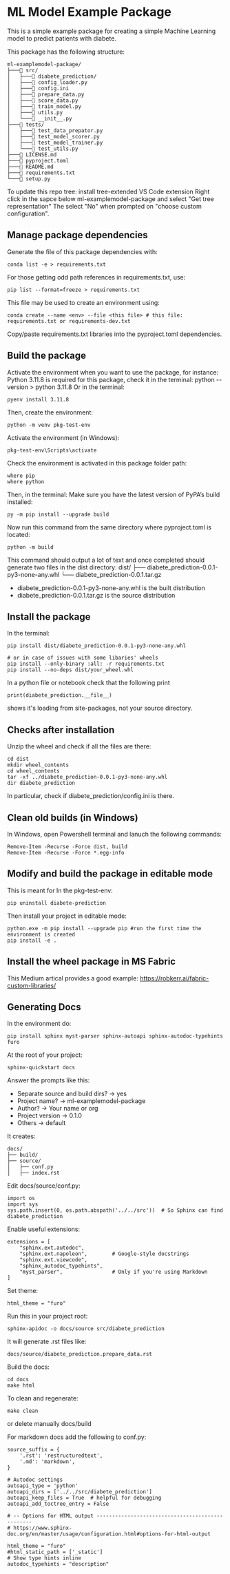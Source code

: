 # ML Model Example Package

This is a simple example package for creating a simple Machine Learning model to predict patients with diabete.

This package has the following structure:

```
ml-examplemodel-package/
├───📁 src/
│   ├───📁 diabete_prediction/
│   ├───📄 config_loader.py
│   ├───📄 config.ini
│   ├───📄 prepare_data.py
│   ├───📄 score_data.py
│   ├───📄 train_model.py
│   ├───📄 utils.py
│   └───📄 __init__.py
├───📁 tests/
│   ├───📄 test_data_prepator.py
│   ├───📄 test_model_scorer.py
│   ├───📄 test_model_trainer.py
│   └───📄 test_utils.py
├───📄 LICENSE.md
├───📄 pyproject.toml
├───📄 README.md
├───📄 requirements.txt
└───📄 setup.py
```

To update this repo tree: install tree-extended VS Code extension
Right click in the sapce below ml-examplemodel-package and select "Get tree representation" 
The select "No" when prompted on "choose custom configuration".

## Manage package dependencies

Generate the file of this package dependencies with:
```
conda list -e > requirements.txt
```
For those getting odd path references in requirements.txt, use:
```
pip list --format=freeze > requirements.txt
```
This file may be used to create an environment using:
```
conda create --name <env> --file <this file> # this file: requirements.txt or requirements-dev.txt
```
Copy/paste requirements.txt libraries into the pyproject.toml dependencies.

## Build the package
Activate the environment when you want to use the package, for instance:
Python 3.11.8 is required for this package, check it in the terminal: python --version > python 3.11.8
Or in the terminal:
```
pyenv install 3.11.8
```
Then, create the environment:
```
python -m venv pkg-test-env
```
Activate the environment (in Windows):
```
pkg-test-env\Scripts\activate
```
Check the environment is activated in this package folder path:
```
where pip
where python 
```
Then, in the terminal:
Make sure you have the latest version of PyPA’s build installed:
```
py -m pip install --upgrade build
```
Now run this command from the same directory where pyproject.toml is located:
```
python -m build
```
This command should output a lot of text and once completed should generate two files in the dist directory:
dist/
├── diabete_prediction-0.0.1-py3-none-any.whl
└── diabete_prediction-0.0.1.tar.gz

- diabete_prediction-0.0.1-py3-none-any.whl is the built distribution 
- diabete_prediction-0.0.1.tar.gz is the source distribution

## Install the package

In the terminal:
```
pip install dist/diabete_prediction-0.0.1-py3-none-any.whl

# or in case of issues with some libaries' wheels
pip install --only-binary :all: -r requirements.txt
pip install --no-deps dist/your_wheel.whl
```
In a python file or notebook check that the following print
```
print(diabete_prediction.__file__) 
```
shows it's loading from site-packages, not your source directory.

## Checks after installation
Unzip the wheel and check if all the files are there:
```
cd dist
mkdir wheel_contents
cd wheel_contents
tar -xf ../diabete_prediction-0.0.1-py3-none-any.whl
dir diabete_prediction
```
In particular, check if diabete_prediction/config.ini is there.

##  Clean old builds (in Windows)

In Windows, open Powershell terminal and lanuch the following commands:
```
Remove-Item -Recurse -Force dist, build
Remove-Item -Recurse -Force *.egg-info
```

## Modify and build the package in editable mode
This is meant for 
In the pkg-test-env:
```
pip uninstall diabete-prediction
```
Then install your project in editable mode:
```
python.exe -m pip install --upgrade pip #run the first time the environment is created
pip install -e .
```

## Install the wheel package in MS Fabric

This Medium artical provides a good example: https://robkerr.ai/fabric-custom-libraries/

## Generating Docs

In the environment do:
```
pip install sphinx myst-parser sphinx-autoapi sphinx-autodoc-typehints furo
```
At the root of your project:
```
sphinx-quickstart docs
```
Answer the prompts like this:

- Separate source and build dirs? → yes
- Project name? → ml-examplemodel-package
- Author? → Your name or org
- Project version → 0.1.0
- Others → default

It creates: 
```
docs/
├── build/
├── source/
│   ├── conf.py
│   ├── index.rst
```
Edit docs/source/conf.py:
```
import os
import sys
sys.path.insert(0, os.path.abspath('../../src'))  # So Sphinx can find diabete_prediction
```
Enable useful extensions:
```
extensions = [
    "sphinx.ext.autodoc",
    "sphinx.ext.napoleon",        # Google-style docstrings
    "sphinx.ext.viewcode",
    "sphinx_autodoc_typehints",
    "myst_parser",                # Only if you're using Markdown
]
```
Set theme:
```
html_theme = "furo"
```
Run this in your project root:
```
sphinx-apidoc -o docs/source src/diabete_prediction
```
It will generate .rst files like:
```
docs/source/diabete_prediction.prepare_data.rst
```
Build the docs:
```
cd docs
make html 
```
To clean and regenerate:
```
make clean
```
or delete manually docs/build

For markdown docs add the following to conf.py:
```
source_suffix = {
    '.rst': 'restructuredtext',
    '.md': 'markdown',
}

# Autodoc settings
autoapi_type = 'python'
autoapi_dirs = ['../../src/diabete_prediction']
autoapi_keep_files = True  # helpful for debugging
autoapi_add_toctree_entry = False

# -- Options for HTML output -------------------------------------------------
# https://www.sphinx-doc.org/en/master/usage/configuration.html#options-for-html-output

html_theme = "furo"
#html_static_path = ['_static']
# Show type hints inline
autodoc_typehints = "description"
```